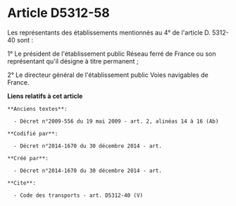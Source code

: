 # Article D5312-58

Les représentants des établissements mentionnés au 4° de l'article D. 5312-40 sont : 

1° Le président de l'établissement public Réseau ferré de France ou son représentant qu'il désigne à titre permanent ; 

2° Le directeur général de l'établissement public Voies navigables de France.

**Liens relatifs à cet article**

	**Anciens textes**:

	  - Décret n°2009-556 du 19 mai 2009 - art. 2, alinéas 14 à 16 (Ab)

	**Codifié par**:

	  - Décret n°2014-1670 du 30 décembre 2014 - art.

	**Créé par**:

	  - Décret n°2014-1670 du 30 décembre 2014 - art.

	**Cite**:

	  - Code des transports - art. D5312-40 (V)
